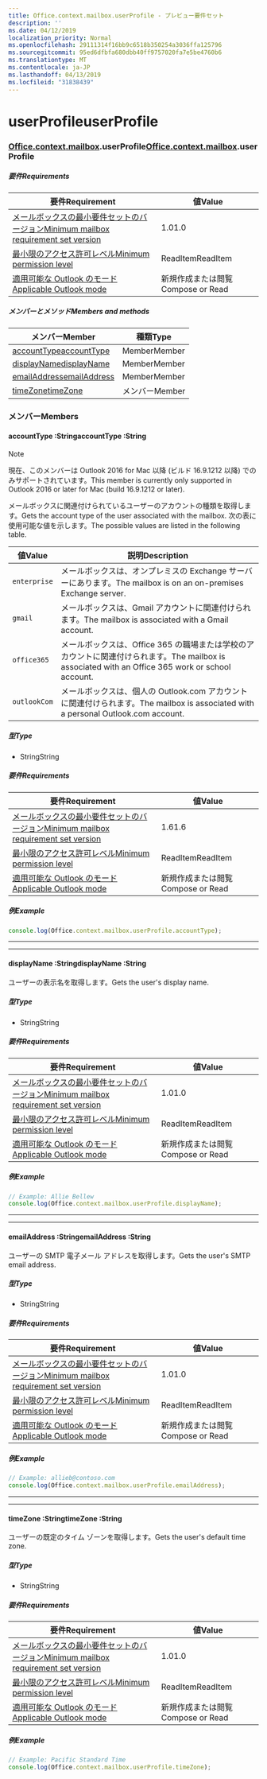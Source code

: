 ```yaml
---
title: Office.context.mailbox.userProfile - プレビュー要件セット
description: ''
ms.date: 04/12/2019
localization_priority: Normal
ms.openlocfilehash: 29111314f16bb9c6518b350254a3036ffa125796
ms.sourcegitcommit: 95ed6dfbfa680dbb40ff9757020fa7e5be4760b6
ms.translationtype: MT
ms.contentlocale: ja-JP
ms.lasthandoff: 04/13/2019
ms.locfileid: "31838439"
---
```

# <a name="userprofile"></a><span data-ttu-id="93fa7-102">userProfile</span><span class="sxs-lookup"><span data-stu-id="93fa7-102">userProfile</span></span>

### <a name="officeofficemdcontextofficecontextmdmailboxofficecontextmailboxmduserprofile"></a><span data-ttu-id="93fa7-103">[Office](Office.md)[.context](Office.context.md)[.mailbox](Office.context.mailbox.md).userProfile</span><span class="sxs-lookup"><span data-stu-id="93fa7-103">[Office](Office.md)[.context](Office.context.md)[.mailbox](Office.context.mailbox.md).userProfile</span></span>

##### <a name="requirements"></a><span data-ttu-id="93fa7-104">要件</span><span class="sxs-lookup"><span data-stu-id="93fa7-104">Requirements</span></span>

|<span data-ttu-id="93fa7-105">要件</span><span class="sxs-lookup"><span data-stu-id="93fa7-105">Requirement</span></span>| <span data-ttu-id="93fa7-106">値</span><span class="sxs-lookup"><span data-stu-id="93fa7-106">Value</span></span>|
|---|---|
|[<span data-ttu-id="93fa7-107">メールボックスの最小要件セットのバージョン</span><span class="sxs-lookup"><span data-stu-id="93fa7-107">Minimum mailbox requirement set version</span></span>](/office/dev/add-ins/reference/requirement-sets/outlook-api-requirement-sets)| <span data-ttu-id="93fa7-108">1.0</span><span class="sxs-lookup"><span data-stu-id="93fa7-108">1.0</span></span>|
|[<span data-ttu-id="93fa7-109">最小限のアクセス許可レベル</span><span class="sxs-lookup"><span data-stu-id="93fa7-109">Minimum permission level</span></span>](/outlook/add-ins/understanding-outlook-add-in-permissions)| <span data-ttu-id="93fa7-110">ReadItem</span><span class="sxs-lookup"><span data-stu-id="93fa7-110">ReadItem</span></span>|
|[<span data-ttu-id="93fa7-111">適用可能な Outlook のモード</span><span class="sxs-lookup"><span data-stu-id="93fa7-111">Applicable Outlook mode</span></span>](/outlook/add-ins/#extension-points)| <span data-ttu-id="93fa7-112">新規作成または閲覧</span><span class="sxs-lookup"><span data-stu-id="93fa7-112">Compose or Read</span></span>|

##### <a name="members-and-methods"></a><span data-ttu-id="93fa7-113">メンバーとメソッド</span><span class="sxs-lookup"><span data-stu-id="93fa7-113">Members and methods</span></span>

| <span data-ttu-id="93fa7-114">メンバー</span><span class="sxs-lookup"><span data-stu-id="93fa7-114">Member</span></span> | <span data-ttu-id="93fa7-115">種類</span><span class="sxs-lookup"><span data-stu-id="93fa7-115">Type</span></span> |
|--------|------|
| [<span data-ttu-id="93fa7-116">accountType</span><span class="sxs-lookup"><span data-stu-id="93fa7-116">accountType</span></span>](#accounttype-string) | <span data-ttu-id="93fa7-117">Member</span><span class="sxs-lookup"><span data-stu-id="93fa7-117">Member</span></span> |
| [<span data-ttu-id="93fa7-118">displayName</span><span class="sxs-lookup"><span data-stu-id="93fa7-118">displayName</span></span>](#displayname-string) | <span data-ttu-id="93fa7-119">Member</span><span class="sxs-lookup"><span data-stu-id="93fa7-119">Member</span></span> |
| [<span data-ttu-id="93fa7-120">emailAddress</span><span class="sxs-lookup"><span data-stu-id="93fa7-120">emailAddress</span></span>](#emailaddress-string) | <span data-ttu-id="93fa7-121">Member</span><span class="sxs-lookup"><span data-stu-id="93fa7-121">Member</span></span> |
| [<span data-ttu-id="93fa7-122">timeZone</span><span class="sxs-lookup"><span data-stu-id="93fa7-122">timeZone</span></span>](#timezone-string) | <span data-ttu-id="93fa7-123">メンバー</span><span class="sxs-lookup"><span data-stu-id="93fa7-123">Member</span></span> |

### <a name="members"></a><span data-ttu-id="93fa7-124">メンバー</span><span class="sxs-lookup"><span data-stu-id="93fa7-124">Members</span></span>

####  <a name="accounttype-string"></a><span data-ttu-id="93fa7-125">accountType :String</span><span class="sxs-lookup"><span data-stu-id="93fa7-125">accountType :String</span></span>

> [!NOTE]
> <span data-ttu-id="93fa7-126">現在、このメンバーは Outlook 2016 for Mac 以降 (ビルド 16.9.1212 以降) でのみサポートされています。</span><span class="sxs-lookup"><span data-stu-id="93fa7-126">This member is currently only supported in Outlook 2016 or later for Mac (build 16.9.1212 or later).</span></span>

<span data-ttu-id="93fa7-127">メールボックスに関連付けられているユーザーのアカウントの種類を取得します。</span><span class="sxs-lookup"><span data-stu-id="93fa7-127">Gets the account type of the user associated with the mailbox.</span></span> <span data-ttu-id="93fa7-128">次の表に使用可能な値を示します。</span><span class="sxs-lookup"><span data-stu-id="93fa7-128">The possible values are listed in the following table.</span></span>

| <span data-ttu-id="93fa7-129">値</span><span class="sxs-lookup"><span data-stu-id="93fa7-129">Value</span></span> | <span data-ttu-id="93fa7-130">説明</span><span class="sxs-lookup"><span data-stu-id="93fa7-130">Description</span></span> |
|-------|-------------|
| `enterprise` | <span data-ttu-id="93fa7-131">メールボックスは、オンプレミスの Exchange サーバーにあります。</span><span class="sxs-lookup"><span data-stu-id="93fa7-131">The mailbox is on an on-premises Exchange server.</span></span> |
| `gmail` | <span data-ttu-id="93fa7-132">メールボックスは、Gmail アカウントに関連付けられます。</span><span class="sxs-lookup"><span data-stu-id="93fa7-132">The mailbox is associated with a Gmail account.</span></span> |
| `office365` | <span data-ttu-id="93fa7-133">メールボックスは、Office 365 の職場または学校のアカウントに関連付けられます。</span><span class="sxs-lookup"><span data-stu-id="93fa7-133">The mailbox is associated with an Office 365 work or school account.</span></span> |
| `outlookCom` | <span data-ttu-id="93fa7-134">メールボックスは、個人の Outlook.com アカウントに関連付けられます。</span><span class="sxs-lookup"><span data-stu-id="93fa7-134">The mailbox is associated with a personal Outlook.com account.</span></span> |

##### <a name="type"></a><span data-ttu-id="93fa7-135">型</span><span class="sxs-lookup"><span data-stu-id="93fa7-135">Type</span></span>

*   <span data-ttu-id="93fa7-136">String</span><span class="sxs-lookup"><span data-stu-id="93fa7-136">String</span></span>

##### <a name="requirements"></a><span data-ttu-id="93fa7-137">要件</span><span class="sxs-lookup"><span data-stu-id="93fa7-137">Requirements</span></span>

|<span data-ttu-id="93fa7-138">要件</span><span class="sxs-lookup"><span data-stu-id="93fa7-138">Requirement</span></span>| <span data-ttu-id="93fa7-139">値</span><span class="sxs-lookup"><span data-stu-id="93fa7-139">Value</span></span>|
|---|---|
|[<span data-ttu-id="93fa7-140">メールボックスの最小要件セットのバージョン</span><span class="sxs-lookup"><span data-stu-id="93fa7-140">Minimum mailbox requirement set version</span></span>](/office/dev/add-ins/reference/requirement-sets/outlook-api-requirement-sets)| <span data-ttu-id="93fa7-141">1.6</span><span class="sxs-lookup"><span data-stu-id="93fa7-141">1.6</span></span> |
|[<span data-ttu-id="93fa7-142">最小限のアクセス許可レベル</span><span class="sxs-lookup"><span data-stu-id="93fa7-142">Minimum permission level</span></span>](/outlook/add-ins/understanding-outlook-add-in-permissions)| <span data-ttu-id="93fa7-143">ReadItem</span><span class="sxs-lookup"><span data-stu-id="93fa7-143">ReadItem</span></span>|
|[<span data-ttu-id="93fa7-144">適用可能な Outlook のモード</span><span class="sxs-lookup"><span data-stu-id="93fa7-144">Applicable Outlook mode</span></span>](/outlook/add-ins/#extension-points)| <span data-ttu-id="93fa7-145">新規作成または閲覧</span><span class="sxs-lookup"><span data-stu-id="93fa7-145">Compose or Read</span></span>|

##### <a name="example"></a><span data-ttu-id="93fa7-146">例</span><span class="sxs-lookup"><span data-stu-id="93fa7-146">Example</span></span>

```javascript
console.log(Office.context.mailbox.userProfile.accountType);
```

---
---

####  <a name="displayname-string"></a><span data-ttu-id="93fa7-147">displayName :String</span><span class="sxs-lookup"><span data-stu-id="93fa7-147">displayName :String</span></span>

<span data-ttu-id="93fa7-148">ユーザーの表示名を取得します。</span><span class="sxs-lookup"><span data-stu-id="93fa7-148">Gets the user's display name.</span></span>

##### <a name="type"></a><span data-ttu-id="93fa7-149">型</span><span class="sxs-lookup"><span data-stu-id="93fa7-149">Type</span></span>

*   <span data-ttu-id="93fa7-150">String</span><span class="sxs-lookup"><span data-stu-id="93fa7-150">String</span></span>

##### <a name="requirements"></a><span data-ttu-id="93fa7-151">要件</span><span class="sxs-lookup"><span data-stu-id="93fa7-151">Requirements</span></span>

|<span data-ttu-id="93fa7-152">要件</span><span class="sxs-lookup"><span data-stu-id="93fa7-152">Requirement</span></span>| <span data-ttu-id="93fa7-153">値</span><span class="sxs-lookup"><span data-stu-id="93fa7-153">Value</span></span>|
|---|---|
|[<span data-ttu-id="93fa7-154">メールボックスの最小要件セットのバージョン</span><span class="sxs-lookup"><span data-stu-id="93fa7-154">Minimum mailbox requirement set version</span></span>](/office/dev/add-ins/reference/requirement-sets/outlook-api-requirement-sets)| <span data-ttu-id="93fa7-155">1.0</span><span class="sxs-lookup"><span data-stu-id="93fa7-155">1.0</span></span>|
|[<span data-ttu-id="93fa7-156">最小限のアクセス許可レベル</span><span class="sxs-lookup"><span data-stu-id="93fa7-156">Minimum permission level</span></span>](/outlook/add-ins/understanding-outlook-add-in-permissions)| <span data-ttu-id="93fa7-157">ReadItem</span><span class="sxs-lookup"><span data-stu-id="93fa7-157">ReadItem</span></span>|
|[<span data-ttu-id="93fa7-158">適用可能な Outlook のモード</span><span class="sxs-lookup"><span data-stu-id="93fa7-158">Applicable Outlook mode</span></span>](/outlook/add-ins/#extension-points)| <span data-ttu-id="93fa7-159">新規作成または閲覧</span><span class="sxs-lookup"><span data-stu-id="93fa7-159">Compose or Read</span></span>|

##### <a name="example"></a><span data-ttu-id="93fa7-160">例</span><span class="sxs-lookup"><span data-stu-id="93fa7-160">Example</span></span>

```javascript
// Example: Allie Bellew
console.log(Office.context.mailbox.userProfile.displayName);
```

---
---

####  <a name="emailaddress-string"></a><span data-ttu-id="93fa7-161">emailAddress :String</span><span class="sxs-lookup"><span data-stu-id="93fa7-161">emailAddress :String</span></span>

<span data-ttu-id="93fa7-162">ユーザーの SMTP 電子メール アドレスを取得します。</span><span class="sxs-lookup"><span data-stu-id="93fa7-162">Gets the user's SMTP email address.</span></span>

##### <a name="type"></a><span data-ttu-id="93fa7-163">型</span><span class="sxs-lookup"><span data-stu-id="93fa7-163">Type</span></span>

*   <span data-ttu-id="93fa7-164">String</span><span class="sxs-lookup"><span data-stu-id="93fa7-164">String</span></span>

##### <a name="requirements"></a><span data-ttu-id="93fa7-165">要件</span><span class="sxs-lookup"><span data-stu-id="93fa7-165">Requirements</span></span>

|<span data-ttu-id="93fa7-166">要件</span><span class="sxs-lookup"><span data-stu-id="93fa7-166">Requirement</span></span>| <span data-ttu-id="93fa7-167">値</span><span class="sxs-lookup"><span data-stu-id="93fa7-167">Value</span></span>|
|---|---|
|[<span data-ttu-id="93fa7-168">メールボックスの最小要件セットのバージョン</span><span class="sxs-lookup"><span data-stu-id="93fa7-168">Minimum mailbox requirement set version</span></span>](/office/dev/add-ins/reference/requirement-sets/outlook-api-requirement-sets)| <span data-ttu-id="93fa7-169">1.0</span><span class="sxs-lookup"><span data-stu-id="93fa7-169">1.0</span></span>|
|[<span data-ttu-id="93fa7-170">最小限のアクセス許可レベル</span><span class="sxs-lookup"><span data-stu-id="93fa7-170">Minimum permission level</span></span>](/outlook/add-ins/understanding-outlook-add-in-permissions)| <span data-ttu-id="93fa7-171">ReadItem</span><span class="sxs-lookup"><span data-stu-id="93fa7-171">ReadItem</span></span>|
|[<span data-ttu-id="93fa7-172">適用可能な Outlook のモード</span><span class="sxs-lookup"><span data-stu-id="93fa7-172">Applicable Outlook mode</span></span>](/outlook/add-ins/#extension-points)| <span data-ttu-id="93fa7-173">新規作成または閲覧</span><span class="sxs-lookup"><span data-stu-id="93fa7-173">Compose or Read</span></span>|

##### <a name="example"></a><span data-ttu-id="93fa7-174">例</span><span class="sxs-lookup"><span data-stu-id="93fa7-174">Example</span></span>

```javascript
// Example: allieb@contoso.com
console.log(Office.context.mailbox.userProfile.emailAddress);
```

---
---

####  <a name="timezone-string"></a><span data-ttu-id="93fa7-175">timeZone :String</span><span class="sxs-lookup"><span data-stu-id="93fa7-175">timeZone :String</span></span>

<span data-ttu-id="93fa7-176">ユーザーの既定のタイム ゾーンを取得します。</span><span class="sxs-lookup"><span data-stu-id="93fa7-176">Gets the user's default time zone.</span></span>

##### <a name="type"></a><span data-ttu-id="93fa7-177">型</span><span class="sxs-lookup"><span data-stu-id="93fa7-177">Type</span></span>

*   <span data-ttu-id="93fa7-178">String</span><span class="sxs-lookup"><span data-stu-id="93fa7-178">String</span></span>

##### <a name="requirements"></a><span data-ttu-id="93fa7-179">要件</span><span class="sxs-lookup"><span data-stu-id="93fa7-179">Requirements</span></span>

|<span data-ttu-id="93fa7-180">要件</span><span class="sxs-lookup"><span data-stu-id="93fa7-180">Requirement</span></span>| <span data-ttu-id="93fa7-181">値</span><span class="sxs-lookup"><span data-stu-id="93fa7-181">Value</span></span>|
|---|---|
|[<span data-ttu-id="93fa7-182">メールボックスの最小要件セットのバージョン</span><span class="sxs-lookup"><span data-stu-id="93fa7-182">Minimum mailbox requirement set version</span></span>](/office/dev/add-ins/reference/requirement-sets/outlook-api-requirement-sets)| <span data-ttu-id="93fa7-183">1.0</span><span class="sxs-lookup"><span data-stu-id="93fa7-183">1.0</span></span>|
|[<span data-ttu-id="93fa7-184">最小限のアクセス許可レベル</span><span class="sxs-lookup"><span data-stu-id="93fa7-184">Minimum permission level</span></span>](/outlook/add-ins/understanding-outlook-add-in-permissions)| <span data-ttu-id="93fa7-185">ReadItem</span><span class="sxs-lookup"><span data-stu-id="93fa7-185">ReadItem</span></span>|
|[<span data-ttu-id="93fa7-186">適用可能な Outlook のモード</span><span class="sxs-lookup"><span data-stu-id="93fa7-186">Applicable Outlook mode</span></span>](/outlook/add-ins/#extension-points)| <span data-ttu-id="93fa7-187">新規作成または閲覧</span><span class="sxs-lookup"><span data-stu-id="93fa7-187">Compose or Read</span></span>|

##### <a name="example"></a><span data-ttu-id="93fa7-188">例</span><span class="sxs-lookup"><span data-stu-id="93fa7-188">Example</span></span>

```javascript
// Example: Pacific Standard Time
console.log(Office.context.mailbox.userProfile.timeZone);
```
